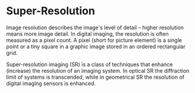 # Super-Resolution
Image resolution describes the image's level of detail – higher resolution means more image detail. 
In digital imaging, the resolution is often measured as a pixel count. 
A pixel (short for picture element) is a single point or a tiny square in a graphic image stored in an ordered rectangular grid.

Super-resolution imaging (SR) is a class of techniques that enhance (increase) the resolution of an imaging system. 
In optical SR the diffraction limit of systems is transcended, while in geometrical SR the resolution of digital imaging sensors is enhanced.
